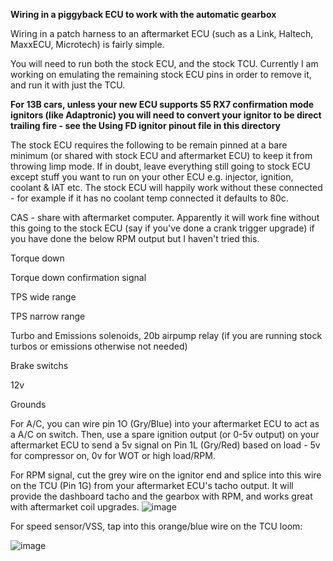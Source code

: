 **Wiring in a piggyback ECU to work with the automatic gearbox**

Wiring in a patch harness to an aftermarket ECU (such as a Link, Haltech, MaxxECU, Microtech) is fairly simple. 

You will need to run both the stock ECU, and the stock TCU. Currently I am working on emulating the remaining stock ECU pins in order to remove it, and run it with just the TCU. 

**For 13B cars, unless your new ECU supports S5 RX7 confirmation mode ignitors (like Adaptronic) you will need to convert your ignitor to be direct trailing fire - see the Using FD ignitor pinout file in this directory**

The stock ECU requires the following to be remain pinned at a bare minimum (or shared with stock ECU and aftermarket ECU) to keep it from throwing limp mode. If in doubt, leave everything still going to stock ECU except stuff you want to run on your other ECU e.g. injector, ignition, coolant & IAT etc. The stock ECU will happily work without these connected - for example if it has no coolant temp connected it defaults to 80c.

CAS - share with aftermarket computer. Apparently it will work fine without this going to the stock ECU (say if you've done a crank trigger upgrade) if you have done the below RPM output but I haven't tried this.

Torque down 

Torque down confirmation signal

TPS wide range

TPS narrow range

Turbo and Emissions solenoids, 20b airpump relay (if you are running stock turbos or emissions otherwise not needed)

Brake switchs

12v

Grounds

For A/C, you can wire pin 1O (Gry/Blue) into your aftermarket ECU to act as a A/C on switch. Then, use a spare ignition output (or 0-5v output) on your aftermarket ECU to send a 5v signal on Pin 1L (Gry/Red) based on load - 5v for compressor on, 0v for WOT or high load/RPM.

For RPM signal, cut the grey wire on the ignitor end and splice into this wire on the TCU (Pin 1G) from your aftermarket ECU's tacho output. It will provide the dashboard tacho and the gearbox with RPM, and works great with aftermarket coil upgrades.
![image](https://github.com/drbluetongue/eunoscosmo/assets/12694883/8faabd4f-6372-440b-aa22-9e22a3135bec)

For speed sensor/VSS, tap into this orange/blue wire on the TCU loom:

![image](https://github.com/drbluetongue/eunoscosmo/assets/12694883/d0303252-a21d-4db4-8307-bae3bdf5453c)

